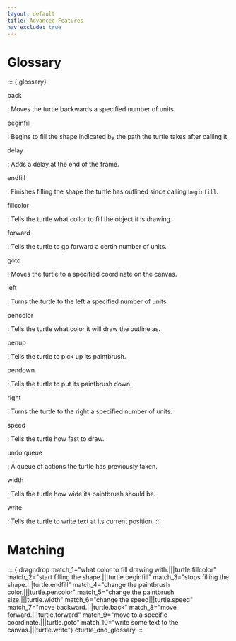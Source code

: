 ```yaml
---
layout: default
title: Advanced Features
nav_exclude: true
---
```


# Glossary

::: {.glossary}

back

:   Moves the turtle backwards a specified number of units.

beginfill

:   Begins to fill the shape indicated by the path the turtle takes
    after calling it.

delay

:   Adds a delay at the end of the frame.

endfill

:   Finishes filling the shape the turtle has outlined since calling
    `beginfill`.

fillcolor

:   Tells the turtle what collor to fill the object it is drawing.

forward

:   Tells the turtle to go forward a certin number of units.

goto

:   Moves the turtle to a specified coordinate on the canvas.

left

:   Turns the turtle to the left a specified number of units.

pencolor

:   Tells the turtle what color it will draw the outline as.

penup

:   Tells the turtle to pick up its paintbrush.

pendown

:   Tells the turtle to put its paintbrush down.

right

:   Turns the turtle to the right a specified number of units.

speed

:   Tells the turtle how fast to draw.

undo queue

:   A queue of actions the turtle has previously taken.

width

:   Tells the turtle how wide its paintbrush should be.

write

:   Tells the turtle to write text at its current position.
:::

# Matching

::: {.dragndrop match_1="what color to fill drawing with.|||turtle.fillcolor" match_2="start filling the shape.|||turtle.beginfill" match_3="stops filling the shape.|||turtle.endfill" match_4="change the paintbrush color.|||turtle.pencolor" match_5="change the paintbrush size.|||turtle.width" match_6="change the speed|||turtle.speed" match_7="move backward.|||turtle.back" match_8="move forward.|||turtle.forward" match_9="move to a specific coordinate.|||turtle.goto" match_10="write some text to the canvas.|||turtle.write"}
cturtle_dnd_glossary
:::
